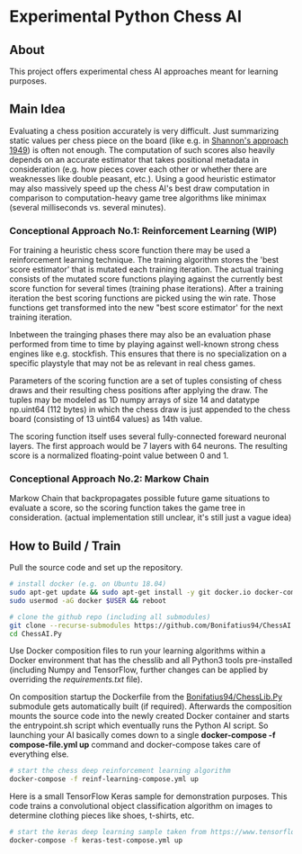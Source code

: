 # Experimental Python Chess AI

## About
This project offers experimental chess AI approaches meant for learning purposes.

## Main Idea
Evaluating a chess position accurately is very difficult. Just summarizing static values per chess piece on the board (like e.g. in [Shannon's approach 1949](http://archive.computerhistory.org/projects/chess/related_materials/text/2-0%20and%202-1.Programming_a_computer_for_playing_chess.shannon/2-0%20and%202-1.Programming_a_computer_for_playing_chess.shannon.062303002.pdf)) is often not enough. The computation of such scores also heavily depends on an accurate estimator that takes positional metadata in consideration (e.g. how pieces cover each other or whether there are weaknesses like double peasant, etc.). Using a good heuristic estimator may also massively speed up the chess AI's best draw computation in comparison to computation-heavy game tree algorithms like minimax (several milliseconds vs. several minutes).

### Conceptional Approach No.1: Reinforcement Learning (WIP)
For training a heuristic chess score function there may be used a reinforcement learning technique. The training algorithm stores the 'best score estimator' that is mutated each training iteration. The actual training consists of the mutated score functions playing against the currently best score function for several times (training phase iterations). After a training iteration the best scoring functions are picked using the win rate. Those functions get transformed into the new "best score estimator' for the next training iteration. 

Inbetween the trainging phases there may also be an evaluation phase performed from time to time by playing against well-known strong chess engines like e.g. stockfish. This ensures that there is no specialization on a specific playstyle that may not be as relevant in real chess games.

Parameters of the scoring function are a set of tuples consisting of chess draws and their resulting chess positions after applying the draw. The tuples may be modeled as 1D numpy arrays of size 14 and datatype np.uint64 (112 bytes) in which the chess draw is just appended to the chess board (consisting of 13 uint64 values) as 14th value.

The scoring function itself uses several fully-connected foreward neuronal layers. The first approach would be 7 layers with 64 neurons. The resulting score is a normalized floating-point value between 0 and 1.

### Conceptional Approach No.2: Markow Chain
Markow Chain that backpropagates possible future game situations to evaluate a score, so the scoring function takes the game tree in consideration. (actual implementation still unclear, it's still just a vague idea)

## How to Build / Train
Pull the source code and set up the repository.
```sh
# install docker (e.g. on Ubuntu 18.04)
sudo apt-get update && sudo apt-get install -y git docker.io docker-compose
sudo usermod -aG docker $USER && reboot

# clone the github repo (including all submodules)
git clone --recurse-submodules https://github.com/Bonifatius94/ChessAI.Py
cd ChessAI.Py
```
Use Docker composition files to run your learning algorithms within a Docker environment that has the chesslib and all Python3 tools pre-installed (including Numpy and TensorFlow, further changes can be applied by overriding the *requirements.txt* file).

On composition startup the Dockerfile from the [Bonifatius94/ChessLib.Py](https://github.com/Bonifatius94/ChessLib.Py) submodule gets automatically built (if required). Afterwards the composition mounts the source code into the newly created Docker container and starts the entrypoint.sh script which eventually runs the Python AI script. So launching your AI basically comes down to a single **docker-compose -f compose-file.yml up** command and docker-compose takes care of everything else.
```sh
# start the chess deep reinforcement learning algorithm
docker-compose -f reinf-learning-compose.yml up
```
Here is a small TensorFlow Keras sample for demonstration purposes. This code trains a convolutional object classification algorithm on images to determine clothing pieces like shoes, t-shirts, etc.
```sh
# start the keras deep learning sample taken from https://www.tensorflow.org/tutorials/keras/classification
docker-compose -f keras-test-compose.yml up
```
